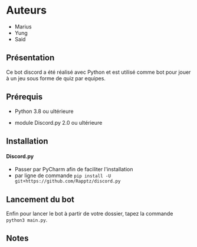 # Auteurs
* Marius
* Yung
* Said


## Présentation
Ce bot discord a été réalisé avec Python et est utilisé comme bot pour jouer à un jeu sous forme de quiz par equipes.

## Prérequis
* Python 3.8 ou ultérieure
- module Discord.py 2.0 ou ultérieure


## Installation
#### Discord.py
- Passer par PyCharm afin de faciliter l'installation
- par ligne de commande `pip install -U git+https://github.com/Rapptz/discord.py`

## Lancement du bot

Enfin pour lancer le bot à partir de votre dossier, tapez la commande `python3 main.py`. 

## Notes



